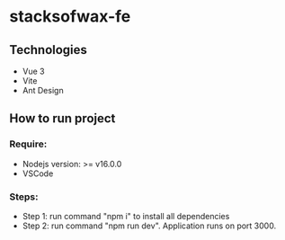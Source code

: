 # stacksofwax-fe
## Technologies
- Vue 3
- Vite
- Ant Design

## How to run project
### Require:
- Nodejs version: >= v16.0.0
- VSCode
### Steps:
- Step 1: run command "npm i" to install all dependencies
- Step 2: run command "npm run dev". Application runs on port 3000.